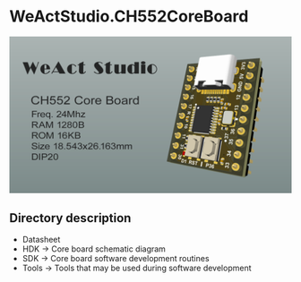 # WeActStudio.CH552CoreBoard
![](Images/image1.png)

## Directory description
* Datasheet 
* HDK -> Core board schematic diagram
* SDK -> Core board software development routines
* Tools -> Tools that may be used during software development